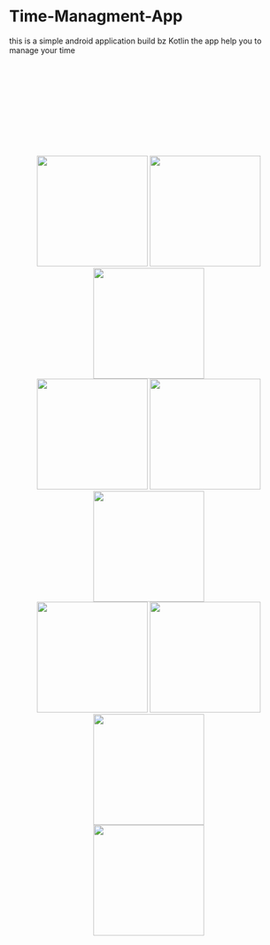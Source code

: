 # Time-Managment-App
this is a simple android application build bz Kotlin the app help you to manage your time


</br>
</br>
</br>
</br>

<div style="text-align:center; width="100%" ">
  <div style="padding:50">
      
  </div>
<img src="https://user-images.githubusercontent.com/94437384/212470983-308acff4-6b03-4498-b599-5c21adb4bdd7.jpg" width="200" >
<img src="https://user-images.githubusercontent.com/94437384/212471237-5c6ebe58-6094-47a6-a9b6-965d5fd3ad58.jpg" width="200" >
<img src="https://user-images.githubusercontent.com/94437384/212471233-65554959-4e6b-41b6-a4d3-b33104a19e9e.jpg" width="200" >
</div>
<div style="text-align:center">
<img src="https://user-images.githubusercontent.com/94437384/212471239-b4333736-c1dc-4db0-87dd-b7f5616476ff.jpg" width="200" >
<img src="https://user-images.githubusercontent.com/94437384/212471240-078d8210-fb93-470c-a3fb-fd9c48151933.jpg" width="200" >
<img src="https://user-images.githubusercontent.com/94437384/212471249-fa77bb18-df80-4a42-bf1f-3405e1a32be2.jpg" width="200" >
</div>

<div style="text-align:center">
<img src="https://user-images.githubusercontent.com/94437384/212471256-4fac25b8-d5e5-4084-ab87-97f8bf785750.jpg" width="200" >
<img src="https://user-images.githubusercontent.com/94437384/212471261-dea28808-4f9d-44fc-bcc2-fa1641ba7e60.jpg" width="200" >
<img src="https://user-images.githubusercontent.com/94437384/212471264-b006dae8-9860-424f-a093-23a929d5c074.jpg" width="200" >
</div>
<div style="text-align:center; width="100%" ">
  <img src="https://user-images.githubusercontent.com/94437384/212471782-ebfa3b41-1eec-4fd3-b3d4-118791b61b72.jpg" width="200" >
</div>
